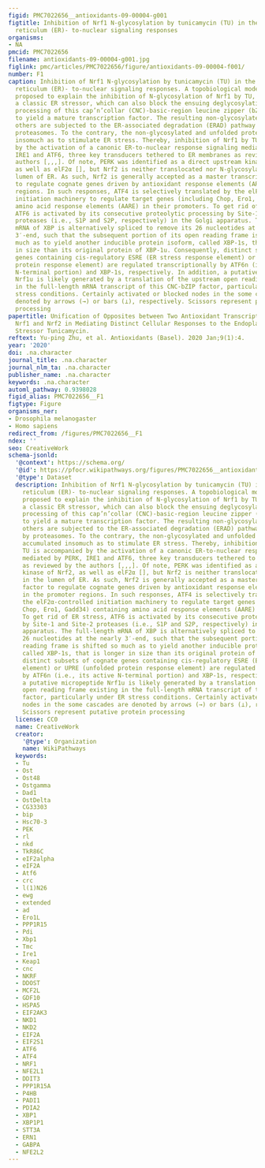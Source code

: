 ```yaml
---
figid: PMC7022656__antioxidants-09-00004-g001
figtitle: Inhibition of Nrf1 N-glycosylation by tunicamycin (TU) in the endoplasmic
  reticulum (ER)- to-nuclear signaling responses
organisms:
- NA
pmcid: PMC7022656
filename: antioxidants-09-00004-g001.jpg
figlink: pmc/articles/PMC7022656/figure/antioxidants-09-00004-f001/
number: F1
caption: Inhibition of Nrf1 N-glycosylation by tunicamycin (TU) in the endoplasmic
  reticulum (ER)- to-nuclear signaling responses. A topobiological model is herein
  proposed to explain the inhibition of N-glycosylation of Nrf1 by TU, serving as
  a classic ER stressor, which can also block the ensuing deglycosylation and proteolytic
  processing of this cap’n’collar (CNC)-basic-region leucine zipper (bZIP) protein
  to yield a mature transcription factor. The resulting non-glycosylated Nrf1 and
  others are subjected to the ER-associated degradation (ERAD) pathway mediated by
  proteasomes. To the contrary, the non-glycosylated and unfolded proteins are accumulated
  insomuch as to stimulate ER stress. Thereby, inhibition of Nrf1 by TU is accompanied
  by the activation of a canonic ER-to-nuclear response signaling mediated by PERK,
  IRE1 and ATF6, three key transducers tethered to ER membranes as reviewed by the
  authors [,,,]. Of note, PERK was identified as a direct upstream kinase of Nrf2,
  as well as elF2α [], but Nrf2 is neither translocated nor N-glycosylated in the
  lumen of ER. As such, Nrf2 is generally accepted as a master transcription factor
  to regulate cognate genes driven by antioxidant response elements (ARE) in the promoter
  regions. In such responses, ATF4 is selectively translated by the elF2α-controlled
  initiation machinery to regulate target genes (including Chop, Ero1, Gadd34) containing
  amino acid response elements (AARE) in their promoters. To get rid of ER stress,
  ATF6 is activated by its consecutive proteolytic processing by Site-1 and Site-2
  proteases (i.e., S1P and S2P, respectively) in the Golgi apparatus. The full-length
  mRNA of XBP is alternatively spliced to remove its 26 nucleotides at the nearly
  3′-end, such that the subsequent portion of its open reading frame is shifted so
  much as to yield another inducible protein isoform, called XBP-1s, that is longer
  in size than its original protein of XBP-1u. Consequently, distinct subsets of cognate
  genes containing cis-regulatory ESRE (ER stress response element) or UPRE (unfolded
  protein response element) are regulated transcriptionally by ATF6n (i.e., its active
  N-terminal portion) and XBP-1s, respectively. In addition, a putative micropeptide
  Nrf1u is likely generated by a translation of the upstream open reading frame existing
  in the full-length mRNA transcript of this CNC-bZIP factor, particularly under ER
  stress conditions. Certainly activated or blocked nodes in the some cascades are
  denoted by arrows (→) or bars (⊥), respectively. Scissors represent putative protein
  processing
papertitle: Unification of Opposites between Two Antioxidant Transcription Factors
  Nrf1 and Nrf2 in Mediating Distinct Cellular Responses to the Endoplasmic Reticulum
  Stressor Tunicamycin.
reftext: Yu-ping Zhu, et al. Antioxidants (Basel). 2020 Jan;9(1):4.
year: '2020'
doi: .na.character
journal_title: .na.character
journal_nlm_ta: .na.character
publisher_name: .na.character
keywords: .na.character
automl_pathway: 0.9398028
figid_alias: PMC7022656__F1
figtype: Figure
organisms_ner:
- Drosophila melanogaster
- Homo sapiens
redirect_from: /figures/PMC7022656__F1
ndex: ''
seo: CreativeWork
schema-jsonld:
  '@context': https://schema.org/
  '@id': https://pfocr.wikipathways.org/figures/PMC7022656__antioxidants-09-00004-g001.html
  '@type': Dataset
  description: Inhibition of Nrf1 N-glycosylation by tunicamycin (TU) in the endoplasmic
    reticulum (ER)- to-nuclear signaling responses. A topobiological model is herein
    proposed to explain the inhibition of N-glycosylation of Nrf1 by TU, serving as
    a classic ER stressor, which can also block the ensuing deglycosylation and proteolytic
    processing of this cap’n’collar (CNC)-basic-region leucine zipper (bZIP) protein
    to yield a mature transcription factor. The resulting non-glycosylated Nrf1 and
    others are subjected to the ER-associated degradation (ERAD) pathway mediated
    by proteasomes. To the contrary, the non-glycosylated and unfolded proteins are
    accumulated insomuch as to stimulate ER stress. Thereby, inhibition of Nrf1 by
    TU is accompanied by the activation of a canonic ER-to-nuclear response signaling
    mediated by PERK, IRE1 and ATF6, three key transducers tethered to ER membranes
    as reviewed by the authors [,,,]. Of note, PERK was identified as a direct upstream
    kinase of Nrf2, as well as elF2α [], but Nrf2 is neither translocated nor N-glycosylated
    in the lumen of ER. As such, Nrf2 is generally accepted as a master transcription
    factor to regulate cognate genes driven by antioxidant response elements (ARE)
    in the promoter regions. In such responses, ATF4 is selectively translated by
    the elF2α-controlled initiation machinery to regulate target genes (including
    Chop, Ero1, Gadd34) containing amino acid response elements (AARE) in their promoters.
    To get rid of ER stress, ATF6 is activated by its consecutive proteolytic processing
    by Site-1 and Site-2 proteases (i.e., S1P and S2P, respectively) in the Golgi
    apparatus. The full-length mRNA of XBP is alternatively spliced to remove its
    26 nucleotides at the nearly 3′-end, such that the subsequent portion of its open
    reading frame is shifted so much as to yield another inducible protein isoform,
    called XBP-1s, that is longer in size than its original protein of XBP-1u. Consequently,
    distinct subsets of cognate genes containing cis-regulatory ESRE (ER stress response
    element) or UPRE (unfolded protein response element) are regulated transcriptionally
    by ATF6n (i.e., its active N-terminal portion) and XBP-1s, respectively. In addition,
    a putative micropeptide Nrf1u is likely generated by a translation of the upstream
    open reading frame existing in the full-length mRNA transcript of this CNC-bZIP
    factor, particularly under ER stress conditions. Certainly activated or blocked
    nodes in the some cascades are denoted by arrows (→) or bars (⊥), respectively.
    Scissors represent putative protein processing
  license: CC0
  name: CreativeWork
  creator:
    '@type': Organization
    name: WikiPathways
  keywords:
  - Tu
  - Ost
  - Ost48
  - Ostgamma
  - Dad1
  - OstDelta
  - CG33303
  - bip
  - Hsc70-3
  - PEK
  - rl
  - nkd
  - TkR86C
  - eIF2alpha
  - eIF2A
  - Atf6
  - crc
  - l(1)N26
  - ewg
  - extended
  - ad
  - Ero1L
  - PPP1R15
  - Pdi
  - Xbp1
  - Tmc
  - Ire1
  - Keap1
  - cnc
  - NKRF
  - DDOST
  - MCF2L
  - GDF10
  - HSPA5
  - EIF2AK3
  - NKD1
  - NKD2
  - EIF2A
  - EIF2S1
  - ATF6
  - ATF4
  - NRF1
  - NFE2L1
  - DDIT3
  - PPP1R15A
  - P4HB
  - PADI1
  - PDIA2
  - XBP1
  - XBP1P1
  - STT3A
  - ERN1
  - GABPA
  - NFE2L2
---
```

